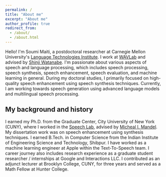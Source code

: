 ```yaml
---
permalink: /
title: "About me"
excerpt: "About me"
author_profile: true
redirect_from: 
  - /about/
  - /about.html
---
```


Hello! I'm Soumi Maiti, a postdoctoral researcher at Carnegie Mellon University's [Language Technologies Institute](https://lti.cs.cmu.edu/). I work at [WAVLab](https://www.wavlab.org/) and advised by [Shinji Watanabe](https://sites.google.com/view/shinjiwatanabe). I'm passionate about various aspects of speech and language processing, which includes speech processing, speech synthesis, speech enhancement, speech evaluation, and machine learning in general. During my doctoral studies, I primarily focused on high-quality speech enhancement using speech synthesis techniques. Currently, I am working towards speech generation using advanced language models and multilingual speech processing. 


## My background and history

I earned my Ph.D. from the Graduate Center, City University of New York (CUNY), where I worked in the [Speech Lab](https://www.gc.cuny.edu/sites/default/files/2021-09/SpeechLab.pdf), advised by [Micheal I. Mandel](https://mr-pc.org/). My dissertation work was on speech enhancement using synthesis techniques. I earned B.Tech. in Computer Science from the Indian Institute of Engineering Science and Technology, Shibpur. I have worked as a machine learning engineer at Apple within the Text-To-Speech team. I career journey also includes research experience as a graduate student researcher / internships at Google and Interactions LLC. I contributed as an adjunct lecturer at Brooklyn College, CUNY, for three years and served as a Math Fellow at Hunter College.
